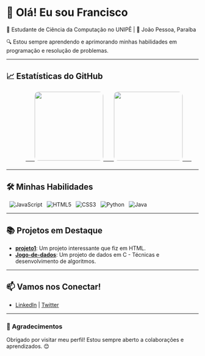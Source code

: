 # 👋 Olá! Eu sou Francisco

🌟 Estudante de Ciência da Computação no UNIPÊ | 📍 João Pessoa, Paraíba

🔍 Estou sempre aprendendo e aprimorando minhas habilidades em programação e resolução de problemas.

---

## 📈 Estatísticas do GitHub

<div style="display: flex; justify-content: center; align-items: center; gap: 20px; margin: 20px 0;">
   <a href="https://github.com/Giyuulol">
      <img height="180em" src="https://github-readme-stats.vercel.app/api?username=giyuulol&show_icons=true&theme=radical&include_all_commits=true&count_private=true" style="border-radius: 10px;"/>
      <img height="180em" src="https://github-readme-stats.vercel.app/api/top-langs/?username=giyuulol&layout=compact&langs_count=6&theme=radical" style="border-radius: 10px;"/>  
   </a>
</div>

---

## 🛠️ Minhas Habilidades

<p>
  <img src="https://img.shields.io/badge/JavaScript-F7DF1E?style=for-the-badge&logo=javascript&logoColor=black" alt="JavaScript" />
  <img src="https://img.shields.io/badge/HTML5-E34F26?style=for-the-badge&logo=html5&logoColor=white" alt="HTML5" />
  <img src="https://img.shields.io/badge/CSS3-1572B6?style=for-the-badge&logo=css3&logoColor=white" alt="CSS3" />
  <img src="https://img.shields.io/badge/Python-3776AB?style=for-the-badge&logo=python&logoColor=white" alt="Python" />
  <img src="https://img.shields.io/badge/Java-007396?style=for-the-badge&logo=java&logoColor=white" alt="Java" />
</p>

---

## 📚 Projetos em Destaque

- **[projeto1](https://github.com/Giyuulol/projeto1)**: Um projeto interessante que fiz em HTML.
- **[Jogo-de-dados](https://github.com/Giyuulol/Jogo-de-dados)**: Um projeto de dados em C - Técnicas e desenvolvimento de algoritmos.

---

## 📫 Vamos nos Conectar!

- [LinkedIn](link_do_linkedin) | [Twitter](link_do_twitter)

---

### 🙏 Agradecimentos
Obrigado por visitar meu perfil! Estou sempre aberto a colaborações e aprendizados. 😊
